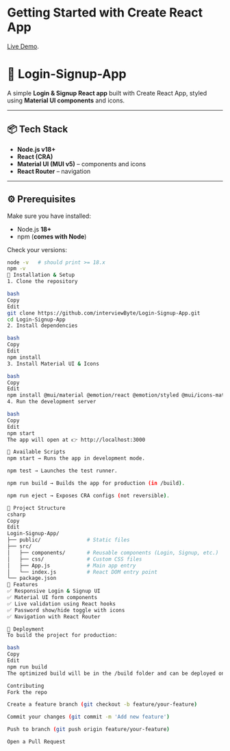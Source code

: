 # Getting Started with Create React App

[Live Demo](https://login-signup-app-olive.vercel.app/signup).

# 🚀 Login-Signup-App

A simple **Login & Signup React app** built with Create React App, styled using **Material UI components** and icons.

---

## 📦 Tech Stack
- **Node.js v18+**
- **React (CRA)**
- **Material UI (MUI v5)** – components and icons
- **React Router** – navigation

---

## ⚙️ Prerequisites
Make sure you have installed:
- Node.js **18+**
- npm (**comes with Node**)

Check your versions:
```bash
node -v   # should print >= 18.x
npm -v
🔧 Installation & Setup
1. Clone the repository

bash
Copy
Edit
git clone https://github.com/interviewByte/Login-Signup-App.git
cd Login-Signup-App
2. Install dependencies

bash
Copy
Edit
npm install
3. Install Material UI & Icons

bash
Copy
Edit
npm install @mui/material @emotion/react @emotion/styled @mui/icons-material
4. Run the development server

bash
Copy
Edit
npm start
The app will open at 👉 http://localhost:3000

📜 Available Scripts
npm start → Runs the app in development mode.

npm test → Launches the test runner.

npm run build → Builds the app for production (in /build).

npm run eject → Exposes CRA configs (not reversible).

📂 Project Structure
csharp
Copy
Edit
Login-Signup-App/
├── public/               # Static files
├── src/
│   ├── components/       # Reusable components (Login, Signup, etc.)
│   ├── css/              # Custom CSS files
│   ├── App.js            # Main app entry
│   └── index.js          # React DOM entry point
└── package.json
📝 Features
✅ Responsive Login & Signup UI
✅ Material UI form components
✅ Live validation using React hooks
✅ Password show/hide toggle with icons
✅ Navigation with React Router

🚀 Deployment
To build the project for production:

bash
Copy
Edit
npm run build
The optimized build will be in the /build folder and can be deployed on Netlify, Vercel, GitHub Pages, or any static hosting provider.

Contributing
Fork the repo

Create a feature branch (git checkout -b feature/your-feature)

Commit your changes (git commit -m 'Add new feature')

Push to branch (git push origin feature/your-feature)

Open a Pull Request

